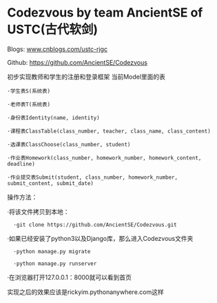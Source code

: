 # Codezvous by team AncientSE of USTC(古代软剑)

Blogs: www.cnblogs.com/ustc-rjgc

Github: https://github.com/AncientSE/Codezvous

初步实现教师和学生的注册和登录框架
当前Model里面的表

	·学生表S(系统表)
	
	·老师表T(系统表)
	
	·身份表Identity(name, identity)
	
	·课程表ClassTable(class_number, teacher, class_name, class_content)
	
	·选课表ClassChoose(class_number, student)
	
	·作业表Homework(class_number, homework_number, homework_content, deadline)
	
	·作业提交表Submit(student, class_number, homework_number, submit_content, submit_date)
	
操作方法：

   ·将该文件拷贝到本地：

      ·git clone https://github.com/AncientSE/Codezvous.git 
  
   ·如果已经安装了python3以及Django库，那么进入Codezvous文件夹
  
      ·python manage.py migrate
      
      ·python manage.py runserver
      
   ·在浏览器打开127.0.0.1：8000就可以看到首页
      
      
实现之后的效果应该是rickyim.pythonanywhere.com这样



